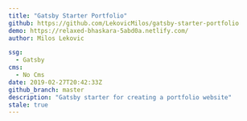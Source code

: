 ```yaml
---
title: "Gatsby Starter Portfolio"
github: https://github.com/LekovicMilos/gatsby-starter-portfolio
demo: https://relaxed-bhaskara-5abd0a.netlify.com/
author: Milos Lekovic

ssg:
  - Gatsby
cms:
  - No Cms
date: 2019-02-27T20:42:33Z
github_branch: master
description: "Gatsby starter for creating a portfolio website"
stale: true
---
```

